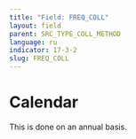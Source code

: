 ```yaml
---
title: "Field: FREQ_COLL"
layout: field
parent: SRC_TYPE_COLL_METHOD
language: ru
indicator: 17-3-2
slug: FREQ_COLL
---
```

# Calendar

This is done on an annual basis.